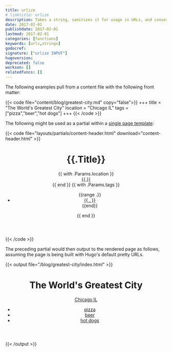 ```yaml
---
title: urlize
# linktitle: urlize
description: Takes a string, sanitizes it for usage in URLs, and converts spaces to hyphens.
date: 2017-02-01
publishdate: 2017-02-01
lastmod: 2017-02-01
categories: [functions]
keywords: [urls,strings]
godocref:
signature: ["urlize INPUT"]
hugoversion:
deprecated: false
workson: []
relatedfuncs: []
---
```


The following examples pull from a content file with the following front matter:

{{< code file="content/blog/greatest-city.md" copy="false">}}
+++
title = "The World's Greatest City"
location = "Chicago IL"
tags = ["pizza","beer","hot dogs"]
+++
{{< /code >}}

The following might be used as a partial within a [single page template][singletemplate]:

{{< code file="layouts/partials/content-header.html" download="content-header.html" >}}
<header>
    <h1>{{.Title}}</h1>
    {{ with .Params.location }}
        <div><a href="/locations/{{ . | urlize}}">{{.}}</a></div>
    {{ end }}
    <!-- Creates a list of tags for the content and links to each of their pages -->
    {{ with .Params.tags }}
    <ul>
        {{range .}}
            <li>
                <a href="/tags/{{ . | urlize }}">{{ . }}</a>
            </li>
        {{end}}
    </ul>
    {{ end }}
</header>
{{< /code >}}

The preceding partial would then output to the rendered page as follows, assuming the page is being built with Hugo's default pretty URLs.

{{< output file="/blog/greatest-city/index.html" >}}
<header>
    <h1>The World's Greatest City</h1>
    <div><a href="/locations/chicago-il/">Chicago IL</a></div>
    <ul>
        <li>
            <a href="/tags/pizza">pizza</a>
        </li>
        <li>
            <a href="/tags/beer">beer</a>
        </li>
        <li>
            <a href="/tags/hot-dogs">hot dogs</a>
        </li>
    </ul>
</header>
{{< /output >}}


[singletemplate]: /templates/single-page-templates/

